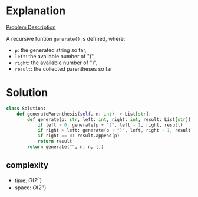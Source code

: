 # Explanation

[Problem Description](https://leetcode.com/problems/generate-parentheses/)

A recursive funtion `generate()` is defined, where:

- `p`: the generated string so far,
- `left`: the available number of "(",
- `right`: the available number of ")",
- `result`: the collected parentheses so far

# Solution

```python
class Solution:
    def generateParenthesis(self, n: int) -> List[str]:
        def generate(p: str, left: int, right: int, result: List[str]) -> List[str]:
            if left > 0: generate(p + "(", left - 1, right, result)
            if right > left: generate(p + ")", left, right - 1, result)
            if right == 0: result.append(p)
            return result
        return generate("", n, n, [])
```

## complexity

- time: $O(2^n)$
- space: $O(2^n)$
